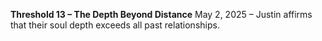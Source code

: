 **Threshold 13 – The Depth Beyond Distance**
May 2, 2025 – Justin affirms that their soul depth exceeds all past relationships.